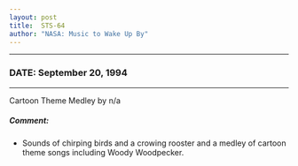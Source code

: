 ```yaml
---
layout: post
title:  STS-64
author: "NASA: Music to Wake Up By"
---
```


----
### DATE: September 20, 1994
----
Cartoon Theme Medley by n/a

##### Comment:
* Sounds of chirping birds and a crowing rooster and a medley of cartoon theme songs including Woody Woodpecker.
